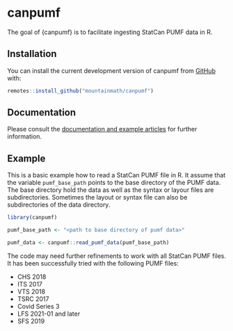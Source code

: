 # canpumf

<!-- badges: start -->
<!-- badges: end -->

The goal of {canpumf} is to facilitate ingesting StatCan PUMF data in R.

## Installation

You can install the current development version of canpumf from [GitHub](https://github.com/mountainMath/canpumf) with:

``` r
remotes::install_github("mountainmath/canpumf")
```

## Documentation
Please consult the [documentation and example articles](https://mountainmath.github.io/canpumf/) for further information.


## Example

This is a basic example how to read a StatCan PUMF file in R. It assume that the variable `pumf_base_path` points to the base directory of the PUMF data. The base directory hold the data as well as the syntax or layour files are subdirectories. Sometimes the layout or syntax file can also be subdirectories of the data directory.

``` r
library(canpumf)

pumf_base_path <- "<path to base directory of pumf data>"

pumf_data <- canpumf::read_pumf_data(pumf_base_path)
```

The code may need further refinements to work with all StatCan PUMF files. It has been successfully tried with the following PUMF files:

* CHS 2018
* ITS 2017
* VTS 2018
* TSRC 2017
* Covid Series 3
* LFS 2021-01 and later
* SFS 2019


